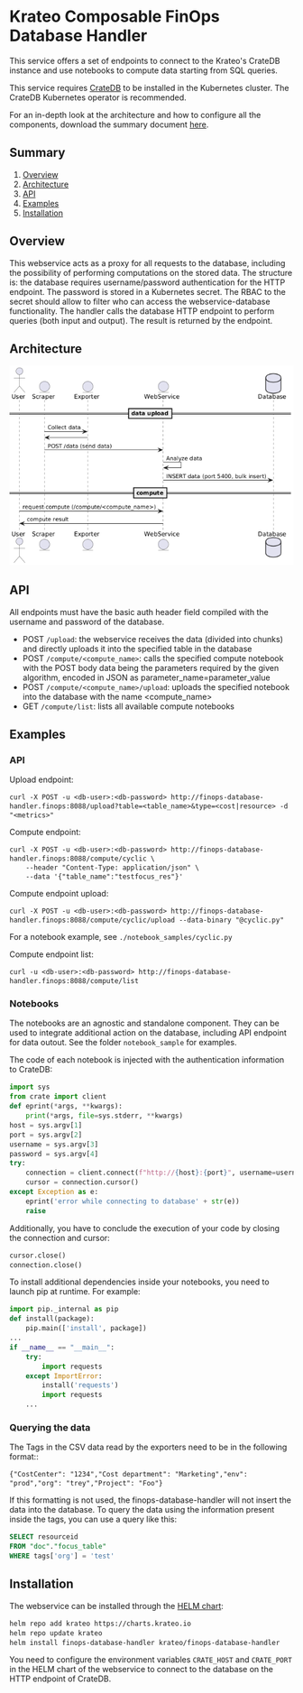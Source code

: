 # Krateo Composable FinOps Database Handler
This service offers a set of endpoints to connect to the Krateo's CrateDB instance and use notebooks to compute data starting from SQL queries.

This service requires [CrateDB](https://github.com/crate/) to be installed in the Kubernetes cluster. The CrateDB Kubernetes operator is recommended.

For an in-depth look at the architecture and how to configure all the components, download the summary document [here](https://github.com/krateoplatformops/finops-operator-exporter/resources/Krateo_Composable_FinOps___Full.pdf).

## Summary

1. [Overview](#overview)
2. [Architecture](#architecture)
3. [API](#api)
4. [Examples](#examples)
5. [Installation](#Installation)

## Overview
This webservice acts as a proxy for all requests to the database, including the possibility of performing computations on the stored data. 
The structure is: the database requires username/password authentication for the HTTP endpoint. The password is stored in a Kubernetes secret. 
The RBAC to the secret should allow to filter who can access the webservice-database functionality. 
The handler calls the database HTTP endpoint to perform queries (both input and output). 
The result is returned by the endpoint.

## Architecture
![Krateo Composable FinOps Database Handler](_diagrams/architecture.png)

## API
All endpoints must have the basic auth header field compiled with the username and password of the database.

- POST `/upload`: the webservice receives the data (divided into chunks) and directly uploads it into the specified table in the database
- POST `/compute/<compute_name>`: calls the specified compute notebook with the POST body data being the parameters required by the given algorithm, encoded in JSON as parameter_name=parameter_value
- POST `/compute/<compute_name>/upload`: uploads the specified notebook into the database with the name <compute_name>
- GET `/compute/list`: lists all available compute notebooks

## Examples
### API
Upload endpoint:
```
curl -X POST -u <db-user>:<db-password> http://finops-database-handler.finops:8088/upload?table=<table_name>&type=<cost|resource> -d "<metrics>"
```

Compute endpoint:
```
curl -X POST -u <db-user>:<db-password> http://finops-database-handler.finops:8088/compute/cyclic \
    --header "Content-Type: application/json" \
    --data '{"table_name":"testfocus_res"}'
```

Compute endpoint upload:
```
curl -X POST -u <db-user>:<db-password> http://finops-database-handler.finops:8088/compute/cyclic/upload --data-binary "@cyclic.py"
```
For a notebook example, see `./notebook_samples/cyclic.py`

Compute endpoint list:
```
curl -u <db-user>:<db-password> http://finops-database-handler.finops:8088/compute/list
```
### Notebooks
The notebooks are an agnostic and standalone component. They can be used to integrate additional action on the database, including API endpoint for data outout. See the folder `notebook_sample` for examples.

The code of each notebook is injected with the authentication information to CrateDB:
```python
import sys
from crate import client
def eprint(*args, **kwargs):
    print(*args, file=sys.stderr, **kwargs)
host = sys.argv[1]
port = sys.argv[2]
username = sys.argv[3]
password = sys.argv[4]
try:
    connection = client.connect(f"http://{host}:{port}", username=username, password=password)
    cursor = connection.cursor()
except Exception as e:
    eprint('error while connecting to database' + str(e))
    raise
```
Additionally, you have to conclude the execution of your code by closing the connection and cursor:
```python
cursor.close()
connection.close()
```

To install additional dependencies inside your notebooks, you need to launch pip at runtime. For example:
```python
import pip._internal as pip
def install(package):
    pip.main(['install', package])
...
if __name__ == "__main__":
    try:
        import requests
    except ImportError:
        install('requests')
        import requests
    ...
```

### Querying the data
The Tags in the CSV data read by the exporters need to be in the following format::
```
{"CostCenter": "1234","Cost department": "Marketing","env": "prod","org": "trey","Project": "Foo"}
```
If this formatting is not used, the finops-database-handler will not insert the data into the database.
To query the data using the information present inside the tags, you can use a query like this:
```sql
SELECT resourceid
FROM "doc"."focus_table"
WHERE tags['org'] = 'test'
```

## Installation
The webservice can be installed through the [HELM chart](https://github.com/krateoplatformops/finops-database-handler-chart):
```sh
helm repo add krateo https://charts.krateo.io
helm repo update krateo
helm install finops-database-handler krateo/finops-database-handler
```

You need to configure the environment variables `CRATE_HOST` and `CRATE_PORT` in the HELM chart of the webservice to connect to the database on the HTTP endpoint of CrateDB.